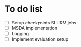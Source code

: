 # To do list

- [ ] Setup checkpoints SLURM jobs
- [ ] MSDA implementation
- [ ] Logging
- [ ] Implement evaluation setup